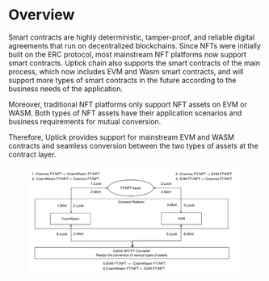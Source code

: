 # Overview

Smart contracts are highly deterministic, tamper-proof, and reliable digital agreements that run on decentralized blockchains. Since NFTs were initially built on the ERC protocol, most mainstream NFT platforms now support smart contracts. Uptick chain also supports the smart contracts of the main process, which now includes EVM and Wasm smart contracts, and will support more types of smart contracts in the future according to the business needs of the application.

Moreover, traditional NFT platforms only support NFT assets on EVM or WASM. Both types of NFT assets have their application scenarios and business requirements for mutual conversion.

Therefore, Uptick provides support for mainstream EVM and WASM contracts and seamless conversion between the two types of assets at the contract layer.

<figure><img src="MajorSmartContract.png" alt=""><figcaption></figcaption></figure>

